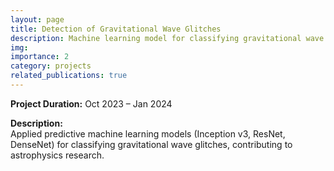 ```yaml
---
layout: page
title: Detection of Gravitational Wave Glitches
description: Machine learning model for classifying gravitational wave glitches.
img: 
importance: 2
category: projects
related_publications: true
---
```


**Project Duration:** Oct 2023 – Jan 2024

**Description:**  
Applied predictive machine learning models (Inception v3, ResNet, DenseNet) for classifying gravitational wave glitches, contributing to astrophysics research.
